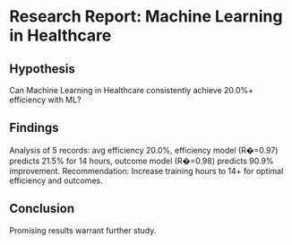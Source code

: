 # Research Report: Machine Learning in Healthcare

## Hypothesis

Can Machine Learning in Healthcare consistently achieve 20.0%+ efficiency with ML?

## Findings

Analysis of 5 records: avg efficiency 20.0%, efficiency model (R�=0.97) predicts 21.5% for 14 hours, outcome model (R�=0.98) predicts 90.9% improvement. Recommendation: Increase training hours to 14+ for optimal efficiency and outcomes.

## Conclusion

Promising results warrant further study.

